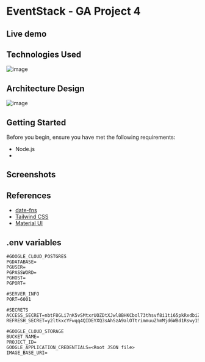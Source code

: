 # EventStack - GA Project 4

## Live demo


## Technologies Used
![image](https://github.com/bennfsx/EventStack/assets/44813216/455d21d9-8e46-4a9c-9611-13295646a915)



## Architecture Design
![image](https://github.com/bennfsx/EventStack/assets/44813216/896ce012-8937-4cfc-a806-bcc448c07230)

## Getting Started
Before you begin, ensure you have met the following requirements:
- Node.js
- 


## Screenshots


## References
- [date-fns](https://date-fns.org/v3.6.0/docs/format)
- [Tailwind CSS](https://tailwindcss.com/docs/installation)
- [Material UI](https://mui.com/material-ui/getting-started/)

## .env variables
```
#GOOGLE_CLOUD_POSTGRES
PGDATABASE=
PGUSER=
PGPASSWORD=
PGHOST=
PGPORT=

#SERVER_INFO
PORT=6001

#SECRETS
ACCESS_SECRET=nbtF8GLi7nK5vSMtxrUOZDtXJwl8BHKCbol73thsvf8i1ti65pkRxdbiZDLuq0C3VPABvxWS9sSBUNEcac1Web3YHB2LPw9hbyVK
REFRESH_SECRET=y2ltkxcYFwqq4QIDEYXQ3sAhSzA9alOTtrimmuuZhmMjd6WBd1Rswy15CVo2n0as7YznUY26hRvNDLfGFudGGnqD8x8pjVQtRs4H

#GOOGLE_CLOUD_STORAGE
BUCKET_NAME=
PROJECT_ID=
GOOGLE_APPLICATION_CREDENTIALS=<Root JSON file>
IMAGE_BASE_URI=
```
